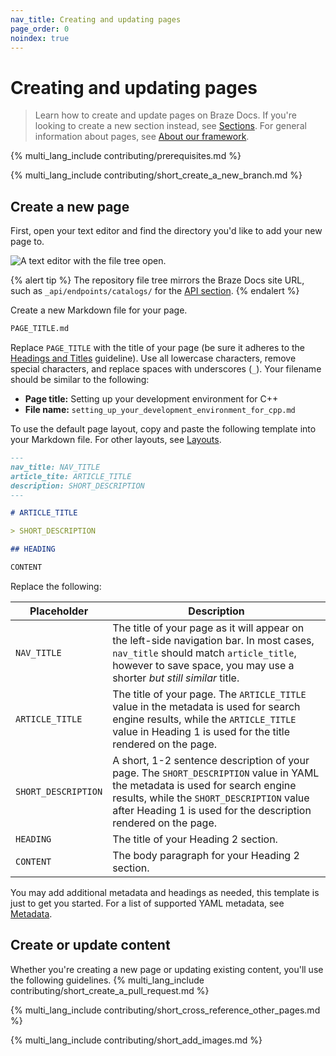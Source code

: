 ```yaml
---
nav_title: Creating and updating pages
page_order: 0
noindex: true
---
```


# Creating and updating pages

> Learn how to create and update pages on Braze Docs. If you're looking to create a new section instead, see [Sections]({{site.baseurl}}/home/content_management/sections/). For general information about pages, see [About our framework]({{site.baseurl}}/home/about_our_framework/).

{% multi_lang_include contributing/prerequisites.md %}

{% multi_lang_include contributing/short_create_a_new_branch.md %}

## Create a new page

First, open your text editor and find the directory you'd like to add your new page to.

![A text editor with the file tree open.]()

{% alert tip %}
The repository file tree mirrors the Braze Docs site URL, such as `_api/endpoints/catalogs/` for the [API section]({{site.baseurl}}/api/endpoints/catalogs/).
{% endalert %}

Create a new Markdown file for your page.

```bash
PAGE_TITLE.md
```

Replace `PAGE_TITLE` with the title of your page (be sure it adheres to the [Headings and Titles](https://docs.google.com/document/u/2/d/e/2PACX-1vTluyDFO3ZEV7V6VvhXE4As_hSFwmnFFdU9g6_TrAYTgH1QmbRoEDDdn5GzKAB9vdBbIdyiFdoaJcNk/pub#h.vs0awrl1ba2p) guideline). Use all lowercase characters, remove special characters, and replace spaces with underscores (`_`). Your filename should be similar to the following:

- **Page title:** Setting up your development environment for C++
- **File name:** `setting_up_your_development_environment_for_cpp.md`

To use the default page layout, copy and paste the following template into your Markdown file. For other layouts, see [Layouts]({{site.baseurl}}/home/layouts/).

```markdown
---
nav_title: NAV_TITLE
article_tite: ARTICLE_TITLE
description: SHORT_DESCRIPTION
---

# ARTICLE_TITLE

> SHORT_DESCRIPTION

## HEADING

CONTENT
```

Replace the following:

| Placeholder         | Description                                                                                                                                                                                                                                 |
|---------------------|---------------------------------------------------------------------------------------------------------------------------------------------------------------------------------------------------------------------------------------------|
| `NAV_TITLE`         | The title of your page as it will appear on the left-side navigation bar. In most cases, `nav_title` should match `article_title`, however to save space, you may use a shorter _but still similar_ title.                                  |
| `ARTICLE_TITLE`     | The title of your page. The `ARTICLE_TITLE` value in the metadata is used for search engine results, while the `ARTICLE_TITLE` value in Heading 1 is used for the title rendered on the page.                                               |
| `SHORT_DESCRIPTION` | A short, 1-2 sentence description of your page. The `SHORT_DESCRIPTION` value in YAML the metadata is used for search engine results, while the `SHORT_DESCRIPTION` value after Heading 1 is used for the description rendered on the page. |
| `HEADING`           | The title of your Heading 2 section.                                                                                                                                                                                                        |
| `CONTENT`           | The body paragraph for your Heading 2 section.                                                                                                                                                                                              |

You may add additional metadata and headings as needed, this template is just to get you started. For a list of supported YAML metadata, see [Metadata]({{site.baseurl}}/home/metadata/).

## Create or update content

Whether you're creating a new page or updating existing content, you'll use the following guidelines. {% multi_lang_include contributing/short_create_a_pull_request.md %}

{% multi_lang_include contributing/short_cross_reference_other_pages.md %}

{% multi_lang_include contributing/short_add_images.md %}

